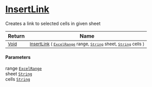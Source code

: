 # [InsertLink](./ExcelHelper-100664040.md)

Creates a link to selected cells in given sheet

| Return | Name | 
| --- | --- | 
| <sub>[Void](https://docs.microsoft.com/en-us/dotnet/api/System.Void)</sub>| <sub>[InsertLink](./ExcelHelper-100664040.md) ( [`ExcelRange`](./ExcelHelper-100664040.md) range, [`String`](https://docs.microsoft.com/en-us/dotnet/api/System.String) sheet, [`String`](https://docs.microsoft.com/en-us/dotnet/api/System.String) cells )</sub>| <br>


#### Parameters
 range  [`ExcelRange`](./ExcelHelper-100664040.md)<br> sheet  [`String`](https://docs.microsoft.com/en-us/dotnet/api/System.String)<br> cells  [`String`](https://docs.microsoft.com/en-us/dotnet/api/System.String)